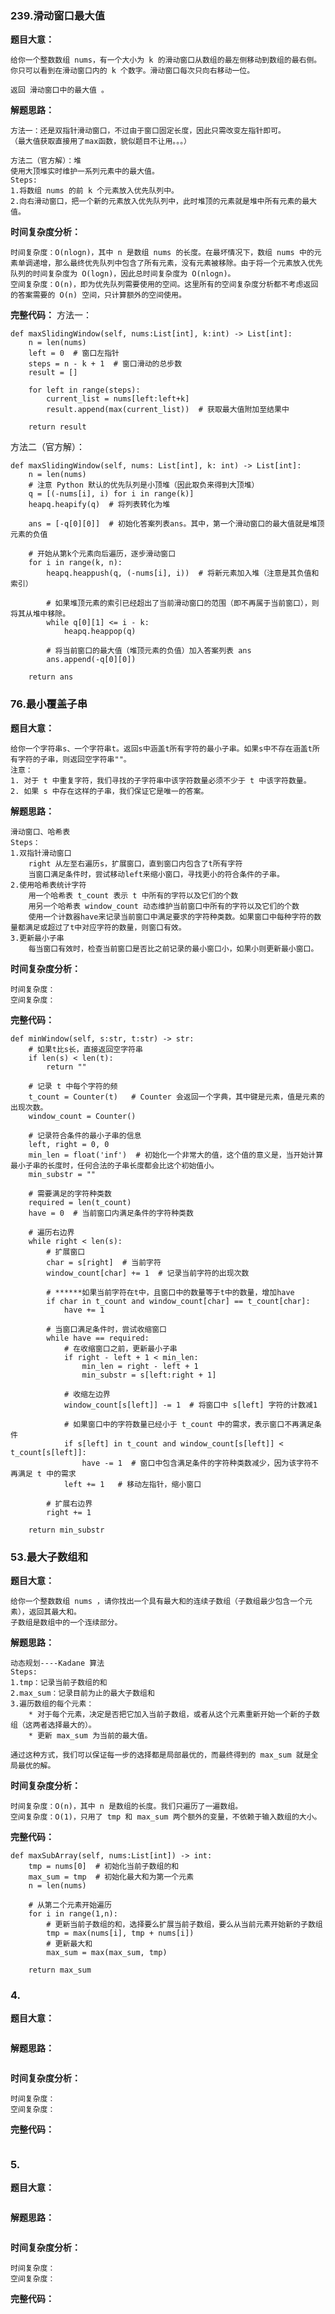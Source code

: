 ### 239.滑动窗口最大值
**题目大意：**
```angular2html
给你一个整数数组 nums，有一个大小为 k 的滑动窗口从数组的最左侧移动到数组的最右侧。你只可以看到在滑动窗口内的 k 个数字。滑动窗口每次只向右移动一位。

返回 滑动窗口中的最大值 。
```
**解题思路：**
```angular2html
方法一：还是双指针滑动窗口，不过由于窗口固定长度，因此只需改变左指针即可。
（最大值获取直接用了max函数，貌似题目不让用。。。）

方法二（官方解）：堆
使用大顶堆实时维护一系列元素中的最大值。
Steps:
1.将数组 nums 的前 k 个元素放入优先队列中。
2.向右滑动窗口，把一个新的元素放入优先队列中，此时堆顶的元素就是堆中所有元素的最大值。

```
**时间复杂度分析：**
```angular2html
时间复杂度：O(nlogn)，其中 n 是数组 nums 的长度。在最坏情况下，数组 nums 中的元素单调递增，那么最终优先队列中包含了所有元素，没有元素被移除。由于将一个元素放入优先队列的时间复杂度为 O(logn)，因此总时间复杂度为 O(nlogn)。
空间复杂度：O(n)，即为优先队列需要使用的空间。这里所有的空间复杂度分析都不考虑返回的答案需要的 O(n) 空间，只计算额外的空间使用。
```
**完整代码：**
方法一：
```angular2html
def maxSlidingWindow(self, nums:List[int], k:int) -> List[int]:
    n = len(nums)
    left = 0  # 窗口左指针
    steps = n - k + 1  # 窗口滑动的总步数
    result = []

    for left in range(steps):
        current_list = nums[left:left+k]
        result.append(max(current_list))  # 获取最大值附加至结果中

    return result
```   
方法二（官方解）：
```angular2html
def maxSlidingWindow(self, nums: List[int], k: int) -> List[int]:
    n = len(nums)
    # 注意 Python 默认的优先队列是小顶堆（因此取负来得到大顶堆）
    q = [(-nums[i], i) for i in range(k)] 
    heapq.heapify(q)  # 将列表转化为堆

    ans = [-q[0][0]]  # 初始化答案列表ans。其中，第一个滑动窗口的最大值就是堆顶元素的负值
    
    # 开始从第k个元素向后遍历，逐步滑动窗口
    for i in range(k, n):
        heapq.heappush(q, (-nums[i], i))  # 将新元素加入堆（注意是其负值和索引）
        
        # 如果堆顶元素的索引已经超出了当前滑动窗口的范围（即不再属于当前窗口），则将其从堆中移除。
        while q[0][1] <= i - k:
            heapq.heappop(q)
        
        # 将当前窗口的最大值（堆顶元素的负值）加入答案列表 ans
        ans.append(-q[0][0])

    return ans
```

### 76.最小覆盖子串
**题目大意：**
```angular2html
给你一个字符串s、一个字符串t。返回s中涵盖t所有字符的最小子串。如果s中不存在涵盖t所有字符的子串，则返回空字符串""。
注意：
1. 对于 t 中重复字符，我们寻找的子字符串中该字符数量必须不少于 t 中该字符数量。
2. 如果 s 中存在这样的子串，我们保证它是唯一的答案。
```
**解题思路：**
```angular2html
滑动窗口、哈希表
Steps：
1.双指针滑动窗口
    right 从左至右遍历s，扩展窗口，直到窗口内包含了t所有字符
    当窗口满足条件时，尝试移动left来缩小窗口，寻找更小的符合条件的子串。
2.使用哈希表统计字符
    用一个哈希表 t_count 表示 t 中所有的字符以及它们的个数
    用另一个哈希表 window_count 动态维护当前窗口中所有的字符以及它们的个数
    使用一个计数器have来记录当前窗口中满足要求的字符种类数。如果窗口中每种字符的数量都满足或超过了t中对应字符的数量，则窗口有效。
3.更新最小子串
    每当窗口有效时，检查当前窗口是否比之前记录的最小窗口小，如果小则更新最小窗口。
```
**时间复杂度分析：**
```angular2html
时间复杂度：
空间复杂度：
```
**完整代码：**
```angular2html
def minWindow(self, s:str, t:str) -> str:
    # 如果t比s长，直接返回空字符串
    if len(s) < len(t):
        return ""

    # 记录 t 中每个字符的频
    t_count = Counter(t)   # Counter 会返回一个字典，其中键是元素，值是元素的出现次数。
    window_count = Counter()
    
    # 记录符合条件的最小子串的信息
    left, right = 0, 0
    min_len = float('inf')  # 初始化一个非常大的值，这个值的意义是，当开始计算最小子串的长度时，任何合法的子串长度都会比这个初始值小。
    min_substr = ""

    # 需要满足的字符种类数
    required = len(t_count)
    have = 0  # 当前窗口内满足条件的字符种类数

    # 遍历右边界
    while right < len(s):
        # 扩展窗口
        char = s[right]  # 当前字符
        window_count[char] += 1  # 记录当前字符的出现次数

        # ******如果当前字符在t中，且窗口中的数量等于t中的数量，增加have
        if char in t_count and window_count[char] == t_count[char]:
            have += 1

        # 当窗口满足条件时，尝试收缩窗口
        while have == required:
            # 在收缩窗口之前，更新最小子串
            if right - left + 1 < min_len:
                min_len = right - left + 1
                min_substr = s[left:right + 1]

            # 收缩左边界
            window_count[s[left]] -= 1  # 将窗口中 s[left] 字符的计数减1
            
            # 如果窗口中的字符数量已经小于 t_count 中的需求，表示窗口不再满足条件
            if s[left] in t_count and window_count[s[left]] < t_count[s[left]]:
                have -= 1  # 窗口中包含满足条件的字符种类数减少，因为该字符不再满足 t 中的需求
            left += 1   # 移动左指针，缩小窗口

        # 扩展右边界
        right += 1

    return min_substr
```   

### 53.最大子数组和
**题目大意：**
```angular2html
给你一个整数数组 nums ，请你找出一个具有最大和的连续子数组（子数组最少包含一个元素），返回其最大和。
子数组是数组中的一个连续部分。
```
**解题思路：**
```angular2html
动态规划----Kadane 算法
Steps:
1.tmp：记录当前子数组的和
2.max_sum：记录目前为止的最大子数组和
3.遍历数组的每个元素：
    * 对于每个元素，决定是否把它加入当前子数组，或者从这个元素重新开始一个新的子数组（这两者选择最大的）。
    * 更新 max_sum 为当前的最大值。

通过这种方式，我们可以保证每一步的选择都是局部最优的，而最终得到的 max_sum 就是全局最优的解。
```
**时间复杂度分析：**
```angular2html
时间复杂度：O(n)，其中 n 是数组的长度。我们只遍历了一遍数组。
空间复杂度：O(1)，只用了 tmp 和 max_sum 两个额外的变量，不依赖于输入数组的大小。
```
**完整代码：**
```angular2html
def maxSubArray(self, nums:List[int]) -> int:
    tmp = nums[0]  # 初始化当前子数组的和
    max_sum = tmp  # 初始化最大和为第一个元素
    n = len(nums)

    # 从第二个元素开始遍历
    for i in range(1,n):
        # 更新当前子数组的和，选择要么扩展当前子数组，要么从当前元素开始新的子数组
        tmp = max(nums[i], tmp + nums[i])
        # 更新最大和
        max_sum = max(max_sum, tmp)

    return max_sum
```

### 4.
**题目大意：**
```angular2html

```
**解题思路：**
```angular2html

```
**时间复杂度分析：**
```angular2html
时间复杂度：
空间复杂度：
```
**完整代码：**
```angular2html

```   

### 5.
**题目大意：**
```angular2html

```
**解题思路：**
```angular2html

```
**时间复杂度分析：**
```angular2html
时间复杂度：
空间复杂度：
```
**完整代码：**
```angular2html

```   






